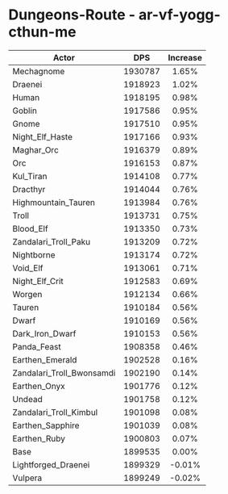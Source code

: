 # Dungeons-Route - ar-vf-yogg-cthun-me
| Actor | DPS | Increase |
|---|:---:|:---:|
|Mechagnome|1930787|1.65%|
|Draenei|1918923|1.02%|
|Human|1918195|0.98%|
|Goblin|1917586|0.95%|
|Gnome|1917510|0.95%|
|Night_Elf_Haste|1917166|0.93%|
|Maghar_Orc|1916379|0.89%|
|Orc|1916153|0.87%|
|Kul_Tiran|1914108|0.77%|
|Dracthyr|1914044|0.76%|
|Highmountain_Tauren|1913984|0.76%|
|Troll|1913731|0.75%|
|Blood_Elf|1913350|0.73%|
|Zandalari_Troll_Paku|1913209|0.72%|
|Nightborne|1913174|0.72%|
|Void_Elf|1913061|0.71%|
|Night_Elf_Crit|1912583|0.69%|
|Worgen|1912134|0.66%|
|Tauren|1910184|0.56%|
|Dwarf|1910169|0.56%|
|Dark_Iron_Dwarf|1910153|0.56%|
|Panda_Feast|1908358|0.46%|
|Earthen_Emerald|1902528|0.16%|
|Zandalari_Troll_Bwonsamdi|1902190|0.14%|
|Earthen_Onyx|1901776|0.12%|
|Undead|1901758|0.12%|
|Zandalari_Troll_Kimbul|1901098|0.08%|
|Earthen_Sapphire|1901039|0.08%|
|Earthen_Ruby|1900803|0.07%|
|Base|1899535|0.00%|
|Lightforged_Draenei|1899329|-0.01%|
|Vulpera|1899249|-0.02%|
